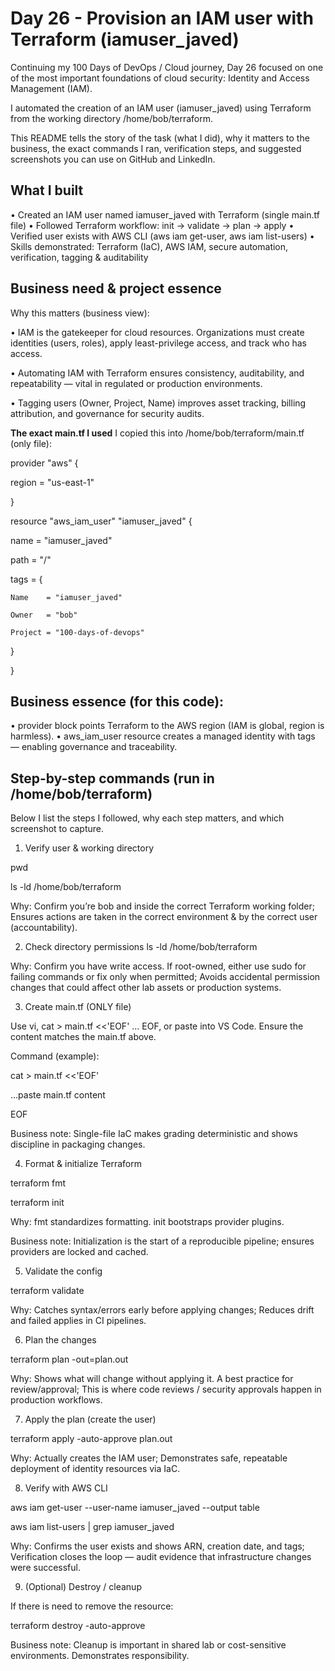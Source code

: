 # Day 26 - Provision an IAM user with Terraform (iamuser_javed)
Continuing my 100 Days of DevOps / Cloud journey, Day 26 focused on one of the most important foundations of cloud security: Identity and Access Management (IAM).

I automated the creation of an IAM user (iamuser_javed) using Terraform from the working directory /home/bob/terraform.

This README tells the story of the task (what I did), why it matters to the business, the exact commands I ran, verification steps, and suggested screenshots you can use on GitHub and LinkedIn.

## What I built
•	Created an IAM user named iamuser_javed with Terraform (single main.tf file)
•	Followed Terraform workflow: init → validate → plan → apply
•	Verified user exists with AWS CLI (aws iam get-user, aws iam list-users)
•	Skills demonstrated: Terraform (IaC), AWS IAM, secure automation, verification, tagging & auditability

## Business need & project essence
Why this matters (business view):

•	IAM is the gatekeeper for cloud resources. Organizations must create identities (users, roles), apply least-privilege access, and track who has access.

•	Automating IAM with Terraform ensures consistency, auditability, and repeatability — vital in regulated or production environments.

•	Tagging users (Owner, Project, Name) improves asset tracking, billing attribution, and governance for security audits.

**The exact main.tf I used**
I copied this into /home/bob/terraform/main.tf (only file):

provider "aws" {

  region = "us-east-1"

}

resource "aws_iam_user" "iamuser_javed" {

  name = "iamuser_javed"
  
  path = "/"
  
  tags = {
  
    Name    = "iamuser_javed"
    
    Owner   = "bob"
    
    Project = "100-days-of-devops"
  
  }

}

## Business essence (for this code):
•	provider block points Terraform to the AWS region (IAM is global, region is harmless).
•	aws_iam_user resource creates a managed identity with tags — enabling governance and traceability.

## Step-by-step commands (run in /home/bob/terraform)

Below I list the steps I followed, why each step matters, and which screenshot to capture.

1) Verify user & working directory

pwd

ls -ld /home/bob/terraform

Why: Confirm you’re bob and inside the correct Terraform working folder; Ensures actions are taken in the correct environment & by the correct user (accountability).

2) Check directory permissions
ls -ld /home/bob/terraform

Why: Confirm you have write access. If root-owned, either use sudo for failing commands or fix only when permitted; Avoids accidental permission changes that could affect other lab assets or production systems.

3) Create main.tf (ONLY file)

Use vi, cat > main.tf <<'EOF' ... EOF, or paste into VS Code. Ensure the content matches the main.tf above.

Command (example):

cat > main.tf <<'EOF'

...paste main.tf content

EOF

Business note: Single-file IaC makes grading deterministic and shows discipline in packaging changes.

4) Format & initialize Terraform

terraform fmt

terraform init

Why: fmt standardizes formatting. init bootstraps provider plugins.

Business note: Initialization is the start of a reproducible pipeline; ensures providers are locked and cached.

5) Validate the config

terraform validate

Why: Catches syntax/errors early before applying changes; Reduces drift and failed applies in CI pipelines.

6) Plan the changes

terraform plan -out=plan.out

Why: Shows what will change without applying it. A best practice for review/approval; This is where code reviews / security approvals happen in production workflows.

7) Apply the plan (create the user)

terraform apply -auto-approve plan.out

Why: Actually creates the IAM user; Demonstrates safe, repeatable deployment of identity resources via IaC.

8) Verify with AWS CLI

aws iam get-user --user-name iamuser_javed --output table

aws iam list-users | grep iamuser_javed

Why: Confirms the user exists and shows ARN, creation date, and tags; Verification closes the loop — audit evidence that infrastructure changes were successful.

9) (Optional) Destroy / cleanup

If there is need to remove the resource:

terraform destroy -auto-approve

Business note: Cleanup is important in shared lab or cost-sensitive environments. Demonstrates responsibility.
